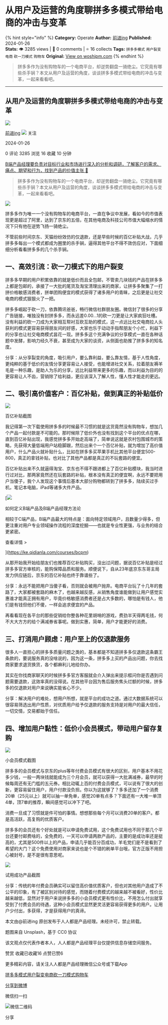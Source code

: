 # 从用户及运营的角度聊拼多多模式带给电商的冲击与变革
{% hint style="info" %}
**Category:** Operate
**Author:** [前进ing](https://www.woshipm.com/u/667488)
**Published:** 2024-01-26  
**Stats:** 👁️ 3285 views | 💬 0 comments | ⭐ 16 collects
**Tags:** `拼多多模式` `用户裂变` `电商` `砍一刀模式` `购物车`
**Original:** [View on woshipm.com](https://www.woshipm.com/operate/5984129.html)
{% endhint %}
> 拼多多作为没有购物车的一个电商平台，却逆势翻盘一骑绝尘。它究竟有哪些杀手锏？本文从用户及运营的角度，谈谈拼多多模式带给电商的冲击与变革，一起来看看吧。

---

## 从用户及运营的角度聊拼多多模式带给电商的冲击与变革

[![](https://image.woshipm.com/wp-files/2021/01/U8oO2JXBwZ3jNqRIWoo7.jpg!/both/72x72)](https://www.woshipm.com/u/667488)

[前进ing](https://www.woshipm.com/u/667488) ![](https://static.woshipm.com/tag/1101_1@2x.png) 关注

2024-01-26

0 评论 3285 浏览 16 收藏 10 分钟

[B端产品经理要负责对目标行业和市场进行深入的分析和调研，了解客户的需求、痛点、期望和行为，找到产品的价值主张 🔗](https://ke.qidianla.com/courses/bcpm)

> 拼多多作为没有购物车的一个电商平台，却逆势翻盘一骑绝尘。它究竟有哪些杀手锏？本文从用户及运营的角度，谈谈拼多多模式带给电商的冲击与变革，一起来看看吧。

![](https://image.woshipm.com/2023/04/13/0aaf7c5a-d9e2-11ed-a8b0-00163e0b5ff3.jpg)

拼多多作为唯一一个没有购物车的电商平台，一直在争议中发展，看如今的市值表现更是超过了阿里，达到了京东的五倍，在其他电商及科技公司市值大幅缩水的情况下只有他在逆势飞扬一骑绝尘。

不管前些时间京东、天猫纷纷效仿的仅退款，还是早些时候的百亿补贴大战，几乎拼多多每出一个模式都成为圈里的杀手锏，逼得其他平台不得不效仿应对，下面细细分析看看拼多多的几个杀手锏。

## 一、高效引流：砍一刀模式下的用户裂变

拼多多早期的用户积累依靠的就是低价而且全包邮，不管卖几块钱的产品在拼多多上都是包邮的，承接了一大批的尾货及淘宝清理出来的商家，让拼多多聚集了一打拼价格敏感消费者，拼单团购便宜的模式获得了诸多用户的青睐，之后更是让社交电商的模式狠狠火了一把。

拼多多崛起于砍一刀，依靠腾讯爸爸，畅行微信社群朋友圈。微信封了很多的分享广告链接，唯独没有封拼多多，而永远差0.00…1的砍一刀更是让大家疯狂吐槽。没有利益的砍一刀成为大家相互帮衬互砍互助的模式，这一点远比社交电商拉人头获利的模式更容易获得朋友间的好感，大家也乐于动动手指帮朋友个小忙，利益下的分享也让社交电商模式昙花一现。拼多多这个充满争议的分享模式一直在各种话题中发酵，影响力经久不衰，甚至成为大家的谈资，从侧面也助推了拼多多的知名度。

分享：从分享裂变的角度，吸引用户，要么靠利益，要么靠友情，基于人性角度，更纯粹的基于低价的友情分享更容易让人接受，也能增进社交关系，拉着朋友褥羊毛是一种乐趣，是助人为乐的分享，远比利益带来更多的乐趣，而以利益为目的的更容易让人不齿，营销除了给利益，更应该深入了解人性，懂人性才能走的更远。

## 二、吸引高价值客户：百亿补贴，做到真正的补贴低价

![](https://image.woshipm.com/2024/01/25/8e743c40-bb66-11ee-b098-00163e0b5ff3.jpg)

百亿补贴截图

我记得第一次下载使用拼多多的时候最不习惯的就是这货竟然没有购物车，想加几个产品一起付款是不可能的。那时候除了低价外也没有找到这个平台的优点在哪，直到百亿补贴出现，我感觉拼多多开始走高端了，简单说这就是农村包围城市的策略，先获得大量低端用户站稳脚跟，然后出来个一个百亿补贴，就为增加了高价值用户，什么产品火就补贴什么，比如在拼多多买苹果手机比其他平台便宜500-800，真正的拿钱补贴，也对比了其他产品都是真正的不玩套路的便宜。

百亿补贴出来不久就逼得淘宝、京东也不得不跟进都上了百亿补贴模块，我当时进行过对比，那两家竟然还在玩套路的补贴，根本没有真正的便宜啊，永远不要把用户当傻子，我个人发现这个事情后基本大部分购物都转到了拼多多，陆续买过手机，笔记本电脑，iPad等诸多大件产品。

[![](https://image.woshipm.com/2023/08/02/72b77e4e-30e3-11ee-88e7-00163e0b5ff3.png)

如何定义B端产品及B端产品经理方法论

相较于C端产品，B端产品最大的特点是：面向特定领域用户，且数量少得多，但更注重对用户专业领域操作流程的深度挖掘——也就是专业性更强，与业务的结合更紧密。

查看详情 >

](https://ke.qidianla.com/courses/bcpm)

从那开始我开始给朋友们也推荐百亿补贴购买，没出过问题，据说百亿补贴是经过拼多多官方审核的，能购保障品质和服务。顺便说下，自从23年底京东东哥主局发力供应链后，京东的百亿补贴也终于靠谱些了。

分享：永远不能把用户当傻子看，否则就会被用户抛弃。电商平台玩了十几年的套路了，大家都被套路的麻木了，也越来越反感，从销售角度谁能做到让用户感觉实惠谁才能真正拥有用户，毕竟价格敏感消费者还是占大多数的，哪怕是有钱人，他们是有钱但他们不傻，一样会追求便宜的产品。

再看看现在各平台的那些促销给你整各种花里胡哨的游戏，费劲半天得两毛钱，何不大大方方的给个满减券省事呢。做到实惠，简单，用户才能更好的消费。

## 三、打消用户顾虑：用户至上的仅退款服务

很多人一直担心的拼多多质量问题之类的，基本都是不知道拼多多仅退款这条霸王条款的，要说服务真的没啥说的，因为这一条，拼多多上买的产品出问题，你去找商家要求退货换货，各个都麻利儿地给你办。

其实在你找商家聊天的时候拼多多官方客服就会介入弹出来提示框问你是否遇到问题需要退款，这效率真的没得说。在其他平台因为售后服务焦头烂额的时候，拼多多的仅退款对用户来说确实能省心不少。

分享：解决用户的难处，想用户所想，就是平台的成功之道。通过大数据系统可以很容易筛选出用户性质，对优质用户给予仅退款的服务支持是对用户的最大信任，一切交情，交易都始于信任。

## 四、增加用户黏性：低价小会员模式，带动用户留存复购

![](https://image.woshipm.com/2024/01/25/50828982-bb66-11ee-b098-00163e0b5ff3.jpg)

小会员模式截图

拼多多的会员模式与京东的plus等年付费会员模式有很大的区别，用户基本不用花多少钱，一般一两块钱就能成为三个月会员，就可以获得一大批满减券，最早的时候每周还有无门槛的五元券。相比动辄上百的付费会员模式，可以说有了很大的创新，更容易留住用户，用户付款没负担。你以为这就够了？多多还加了一个消费20单（25元以上）就可以抽一单免单，感觉20单有点多？下面还有一大堆一单顶4单，顶7单的推荐，瞬间感觉可以冲下了吧。

消费一旦成了习惯就是件可怕的事情。想想那些每个月可以消费20单的客户。都是高活跃，高复购的优质客户。

拼多多的会员还有个好处就是可以申请免费试用，这个免费试用也不同于那几个平台还要付邮费啥的，全免费的，一天可以申请两款产品的，主要的是成功率还是挺高的，尤其是500件以上的产品，申请几乎能百分百成功，羊毛党们是不是看到了希望的大门？这个免费使用对商家来说也是个不错的刷单平台哦，官方正版不用担心被封号，是不是很有意思呢。

![](https://image.woshipm.com/2024/01/25/99aaed84-bb66-11ee-b3dd-00163e0b5ff3.png)

试用成功产品截图

分享：传统的年付费会员确实可以留住高价值优质客户，但也对其他用户造成了不公平的印象，有了被区别对待的感觉，而随着付费模式的越来越不被看好，性价比越来越低，显然对于用户来说拼多多的小会员模式更有性价比，不用怎么付出就享受到了付费会员的待遇，这种小会员模式显然更灵活更容易获得更多的用户。让用户少付出，多获得，才是获得用户的真谛。

本文由@前进ing 原创发布于人人都是产品经理。未经许可，禁止转载。

题图来自 Unsplash，基于 CC0 协议

该文观点仅代表作者本人，人人都是产品经理平台仅提供信息存储空间服务。

赞赏 收藏已收藏16 点赞已赞6

更多精彩内容，请关注人人都是产品经理微信公众号或下载App

[拼多多模式](https://www.woshipm.com/tag/%e6%8b%bc%e5%a4%9a%e5%a4%9a%e6%a8%a1%e5%bc%8f)[用户裂变](https://www.woshipm.com/tag/%e7%94%a8%e6%88%b7%e8%a3%82%e5%8f%98)[电商](https://www.woshipm.com/tag/%e7%94%b5%e5%95%86)[砍一刀模式](https://www.woshipm.com/tag/%e7%a0%8d%e4%b8%80%e5%88%80%e6%a8%a1%e5%bc%8f)[购物车](https://www.woshipm.com/tag/%e8%b4%ad%e7%89%a9%e8%bd%a6)

[分享到微博](https://service.weibo.com/share/share.php?appkey=2775287854&title=从用户及运营的角度聊拼多多模式带给电商的冲击与变革&url=https://www.woshipm.com/operate/5984129.html&pic=https://image.woshipm.com/2023/04/13/0aaf7c5a-d9e2-11ed-a8b0-00163e0b5ff3.jpg)

微信扫一扫

![微信二维码](https://api.pwmqr.com/qrcode/create/?url=https://www.woshipm.com/operate/5984129.html)

分享